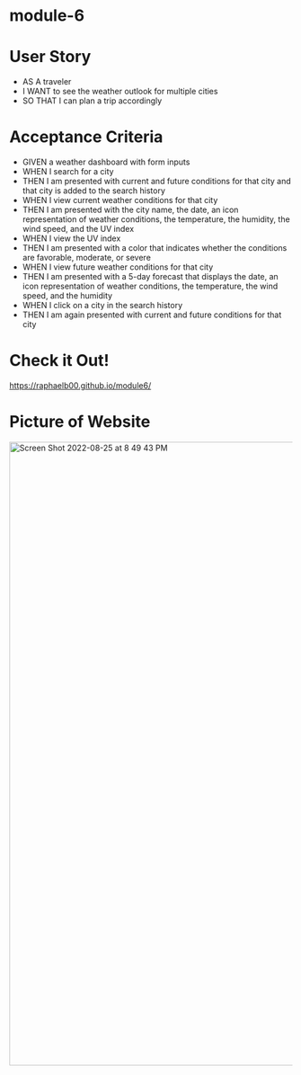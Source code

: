 # module-6

# User Story
- AS A traveler
- I WANT to see the weather outlook for multiple cities
- SO THAT I can plan a trip accordingly


# Acceptance Criteria 
- GIVEN a weather dashboard with form inputs
- WHEN I search for a city
- THEN I am presented with current and future conditions for that city and that city is added to the search history
- WHEN I view current weather conditions for that city
- THEN I am presented with the city name, the date, an icon representation of weather conditions, the temperature, the humidity, the wind speed, and the UV index
- WHEN I view the UV index
- THEN I am presented with a color that indicates whether the conditions are favorable, moderate, or severe
- WHEN I view future weather conditions for that city
- THEN I am presented with a 5-day forecast that displays the date, an icon representation of weather conditions, the temperature, the wind speed, and the humidity
- WHEN I click on a city in the search history
- THEN I am again presented with current and future conditions for that city

# Check it Out!
https://raphaelb00.github.io/module6/

# Picture of Website
<img width="1110" alt="Screen Shot 2022-08-25 at 8 49 43 PM" src="https://user-images.githubusercontent.com/109770676/186793616-a6e4c5b3-178a-4134-8f78-9da2b828a4f9.png">
